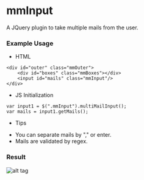 # mmInput
A JQuery plugin to take multiple mails from the user.

### Example Usage
+ HTML

```
<div id="outer" class="mmOuter">
	<div id="boxes" class="mmBoxes"></div>
	<input id="mails" class="mmInput"/>
</div>
```

+ JS Initialization

```
var input1 = $(".mmInput").multiMailInput();
var mails = input1.getMails();
```

+ Tips

* You can separate mails by "," or enter.
* Mails are validated by regex.

### Result

![alt tag](http://image.prntscr.com/image/d8a9d701fe7d4020b474a2ec376d7158.png)